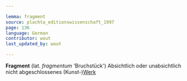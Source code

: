 ```yaml
---

lemma: fragment
source: plachta_editionswissenschaft_1997
page: 136
language: German
contributor: wout
last_updated_by: wout

---
```


**Fragment** (lat. _fragmentum_ 'Bruchstück') Absichtlich oder unabsichtlich nicht abgeschlossenes (Kunst-)[Werk](work.html)
